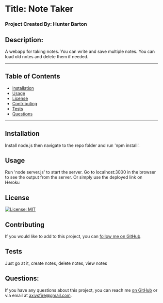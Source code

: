 #  Title: Note Taker
### Project Created By: Hunter Barton
## Description:
A webapp for taking notes. You can write and save multiple notes. You can load old notes and delete them if needed.
***
## Table of Contents
* [Installation](#installation)
* [Usage](#usage)
* [License](#license) 
* [Contributing](#contributing)
* [Tests](#tests)
* [Questions](#questions)

***
## Installation 
Install node.js then navigate to the repo folder and run 'npm install'. 

## Usage
Run 'node server.js' to start the server. Go to localhost:3000 in the browser to see the output from the server. Or simply use the deployed link on Heroku

## License 
[![License: MIT](https://img.shields.io/badge/License-MIT-yellow.svg)](https://opensource.org/licenses/MIT)

## Contributing
If you would like to add to this project, you can [follow me on GitHub](https://github.com/mythosmystery).  

## Tests
Just go at it, create notes, delete notes, view notes

## Questions:
If you have any questions about this project, you can reach me [on GitHub](https://github.com/mythosmystery) or via email at axiysfire@gmail.com.

